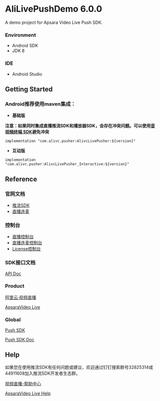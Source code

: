 # AliLivePushDemo 6.0.0

<!-- Author: runchen.brc@alibaba-inc.com -->

A demo project for Apsara Video Live Push SDK.

### **Environment**

* Android SDK
* JDK 8

### **IDE**

* Android Studio

## **Getting Started**

### **Android推荐使用maven集成：**

- **基础版**

**注意：如果同时集成直播推流SDK和播放器SDK，会存在冲突问题。可以使用[音视频终端 SDK](https://help.aliyun.com/document_detail/458782.html?spm=a2c4g.462744.0.0.24063633DUUjdg)避免冲突**

```
implementation "com.alivc.pusher:AlivcLivePusher:${version}"
```

- **互动版**

```
implementation "com.alivc.pusher:AlivcLivePusher_Interactive:${version}"
```

## **Reference**

### **官网文档**

* [推流SDK](https://help.aliyun.com/document_detail/97659.html)
* [直播连麦](https://help.aliyun.com/document_detail/449478.html)

### **控制台**

* [直播控制台](https://live.console.aliyun.com/)
* [直播连麦控制台](https://live.console.aliyun.com/connect_microphone/demo#/connect_microphone/demo)
* [License控制台](https://live.console.aliyun.com/connect_microphone/demo#/sdks/license)

### **SDK接口文档**

[API Doc](https://help.aliyun.com/document_detail/94843.html?#section-d8t-6hq-n0d)

### **Product**

[阿里云·视频直播](https://www.aliyun.com/product/live)

[ApsaraVideo Live](https://www.alibabacloud.com/product/apsaravideo-for-live)

### **Global**

[Push SDK](https://www.alibabacloud.com/product/apsaravideo-for-live/streaming-sdk)

[Push SDK Doc](https://www.alibabacloud.com/help/en/apsaravideo-live/latest/push-sdk-1)

## **Help**

如果您在使用推流SDK有任何问题或建议，欢迎通过钉钉搜索群号32825314或44911608加入推流SDK开发者生态群。

[视频直播-帮助中心](https://help.aliyun.com/product/29949.html)

[ApsaraVideo Live Help](https://www.alibabacloud.com/help/en/apsaravideo-live)

